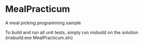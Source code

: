 # MealPracticum
A meal picking programming sample

To build and run all unit tests, simply run msbuild on the solution (msbuild.exe MealPracticum.sln)